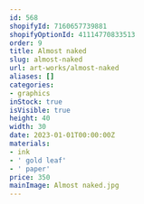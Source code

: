 ```yaml
---
id: 568
shopifyId: 7160657739881
shopifyOptionId: 41114770833513
order: 9
title: Almost naked
slug: almost-naked
url: art-works/almost-naked
aliases: []
categories:
- graphics
inStock: true
isVisible: true
height: 40
width: 30
date: 2023-01-01T00:00:00Z
materials:
- ink
- ' gold leaf'
- ' paper'
price: 350
mainImage: Almost naked.jpg
---
```

